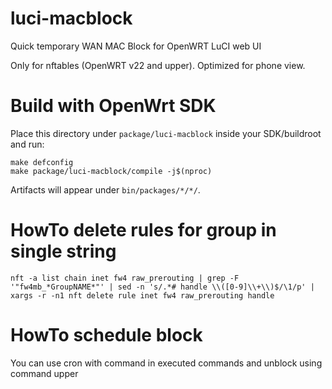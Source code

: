 # luci-macblock
Quick temporary WAN MAC Block for OpenWRT LuCI web UI

Only for nftables (OpenWRT v22 and upper). Optimized for phone view.

# Build with OpenWrt SDK
Place this directory under `package/luci-macblock` inside your SDK/buildroot and run:

```
make defconfig
make package/luci-macblock/compile -j$(nproc)
```
Artifacts will appear under `bin/packages/*/*/`.

# HowTo delete rules for group in single string
```
nft -a list chain inet fw4 raw_prerouting | grep -F '"fw4mb_*GroupNAME*"' | sed -n 's/.*# handle \\([0-9]\\+\\)$/\1/p' | xargs -r -n1 nft delete rule inet fw4 raw_prerouting handle
```
# HowTo schedule block
You can use cron with command in executed commands and unblock using command upper

